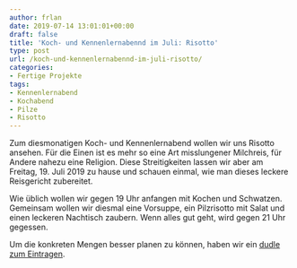 ```yaml
---
author: frlan
date: 2019-07-14 13:01:01+00:00
draft: false
title: 'Koch- und Kennenlernabennd im Juli: Risotto'
type: post
url: /koch-und-kennenlernabennd-im-juli-risotto/
categories:
- Fertige Projekte
tags:
- Kennenlernabend
- Kochabend
- Pilze
- Risotto
---
```





Zum diesmonatigen Koch- und Kennenlernabend wollen wir uns Risotto ansehen. Für die Einen ist es mehr so eine Art misslungener Milchreis, für Andere nahezu eine Religion. Diese Streitigkeiten lassen wir aber am Freitag, 19. Juli 2019 zu hause und schauen einmal, wie man dieses leckere Reisgericht zubereitet. 







Wie üblich wollen wir gegen 19 Uhr anfangen mit Kochen und Schwatzen. Gemeinsam wollen wir diesmal eine Vorsuppe, ein Pilzrisotto mit Salat und einen leckeren Nachtisch zaubern. Wenn alles gut geht, wird gegen 21 Uhr gegessen. 







Um die konkreten Mengen besser planen zu können, haben wir ein [dudle zum Eintragen](https://dudle.inf.tu-dresden.de/RzG2J_i5Zw/). 



